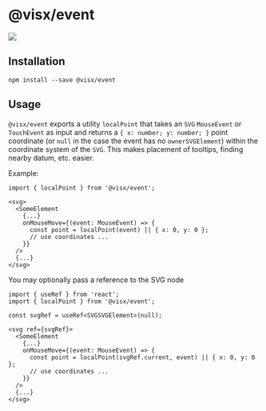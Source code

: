 # @visx/event

<a title="@visx/event npm downloads" href="https://www.npmjs.com/package/@visx/event">
  <img src="https://img.shields.io/npm/dm/@visx/event.svg?style=flat-square" />
</a>

## Installation

```
npm install --save @visx/event
```

## Usage

`@visx/event` exports a utility `localPoint` that takes an `SVG` `MouseEvent` or `TouchEvent` as
input and returns a `{ x: number; y: number; }` point coordinate (or `null` in the case the event
has no `ownerSVGElement`) within the coordinate system of the `SVG`. This makes placement of
tooltips, finding nearby datum, etc. easier.

Example:

```tsx
import { localPoint } from '@visx/event';

<svg>
  <SomeElement
    {...}
    onMouseMove={(event: MouseEvent) => {
      const point = localPoint(event) || { x: 0, y: 0 };
      // use coordinates ...
    }}
  />
  {...}
</svg>
```

You may optionally pass a reference to the SVG node

```tsx
import { useRef } from 'react';
import { localPoint } from '@visx/event';

const svgRef = useRef<SVGSVGElement>(null);

<svg ref={svgRef}>
  <SomeElement
    {...}
    onMouseMove={(event: MouseEvent) => {
      const point = localPoint(svgRef.current, event) || { x: 0, y: 0 };
      // use coordinates ...
    }}
  />
  {...}
</svg>
```
